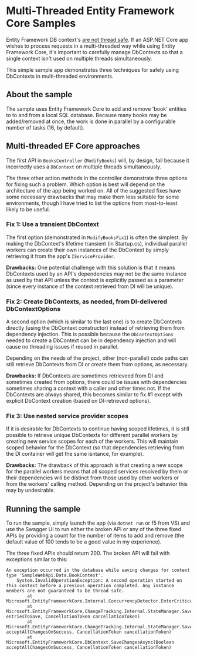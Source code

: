 # Multi-Threaded Entity Framework Core Samples

Entity Framework DB context's [are not thread safe](https://docs.microsoft.com/ef/core/querying/async). If an ASP.NET Core app 
wishes to process requests in a multi-threaded way while using Entity 
Framework Core, it's important to carefully manage DbContexts so that a 
single context isn't used on multiple threads simultaneously.

This simple sample app demonstrates three techniques for safely using 
DbContexts in multi-threaded environments.

## About the sample

The sample uses Entity Framework Core to add and remove 'book' entities 
to to and from a local SQL database. Because many books may be added/removed 
at once, the work is done in parallel by a configurable number of tasks (16, 
by default).

## Multi-threaded EF Core approaches

The first API in `BooksController` (`ModifyBooks`) will, by design, fail 
because it incorrectly uses a `DbContext` on multiple threads simultaneously. 

The three other action methods in the controller demonstrate three options 
for fixing such a problem. Which option is best will depend on the 
architecture of the app being worked on. All of the suggested fixes have some 
necessary drawbacks that may make them less suitable for some environments, 
though I have tried to list the options from most-to-least likely to be 
useful.

### Fix 1: Use a transient DbContext
The first option (demonstrated in `ModifyBooksFix1`) is often the simplest. 
By making the DbContext's lifetime transient (in Startup.cs), individual 
parallel workers can create their own instances of the DbContext by simply 
retrieving it from the app's `IServiceProvider`.

**Drawbacks:** One potential challenge with this solution is that it means
DbContexts used by an API's dependencies may not be the same instance as 
used by that API unless the context is explicitly passed as a parameter 
(since every instance of the context retrieved from DI will be unique).

### Fix 2: Create DbContexts, as needed, from DI-delivered DbContextOptions
A second option (which is similar to the last one) is to create DbContexts
directly (using the DbContext constructor) instead of retrieving them from
dependency injection. This is possible because the `DbContextOptions` needed 
to create a DbContext can be in dependency injection and will cause no 
threading issues if reused in parallel.

Depending on the needs of the project, other (non-parallel) code paths can 
still retrieve DbContexts from DI or create them from options, as necessary.

**Drawbacks:** If DbContexts are sometimes retrieveed from DI and sometimes 
created from options, there could be issues with dependencies sometimes 
sharing a context with a caller and other times not. If the DbContexts are 
always shared, this becomes similar to fix #1 except with explicit DbContext 
creation (based on DI-retrieved options).

### Fix 3: Use nested service provider scopes
If it is desirable for DbContexts to continue having scoped lifetimes, it is 
still possible to retrieve unique DbContexts for different parallel workers 
by creating new service scopes for each of the workers. This will maintain 
scoped behavior for the DbContext (so that dependencies retrieving from 
the DI container will get the same isntance, for example).

**Drawbacks:** The drawback of this approach is that creating a new scope for 
the parallel workers means that all scoped services resolved by them or their 
dependencies will be distinct from those used by other workers or from the 
workers' calling method. Depending on the project's behavior this may by
undesirable.

## Running the sample

To run the sample, simply launch the app (via `dotnet run` or f5 from VS) and 
use the Swagger UI to run either the broken API or any of the three fixed 
APIs by providing a count for the number of items to add and remove (the 
default value of 100 tends to be a good value in my experience).

The three fixed APIs should return 200. The broken API will fail with exceptions similar to this:

```
An exception occurred in the database while saving changes for context type 'SampleWebApi.Data.BookContext'.
    System.InvalidOperationException: A second operation started on this context before a previous operation completed. Any instance members are not guaranteed to be thread safe.
        at Microsoft.EntityFrameworkCore.Internal.ConcurrencyDetector.EnterCriticalSection()
        at Microsoft.EntityFrameworkCore.ChangeTracking.Internal.StateManager.SaveChangesAsync(IReadOnlyList`1 entriesToSave, CancellationToken cancellationToken)
        at Microsoft.EntityFrameworkCore.ChangeTracking.Internal.StateManager.SaveChangesAsync(Boolean acceptAllChangesOnSuccess, CancellationToken cancellationToken)
        at Microsoft.EntityFrameworkCore.DbContext.SaveChangesAsync(Boolean acceptAllChangesOnSuccess, CancellationToken cancellationToken)
```